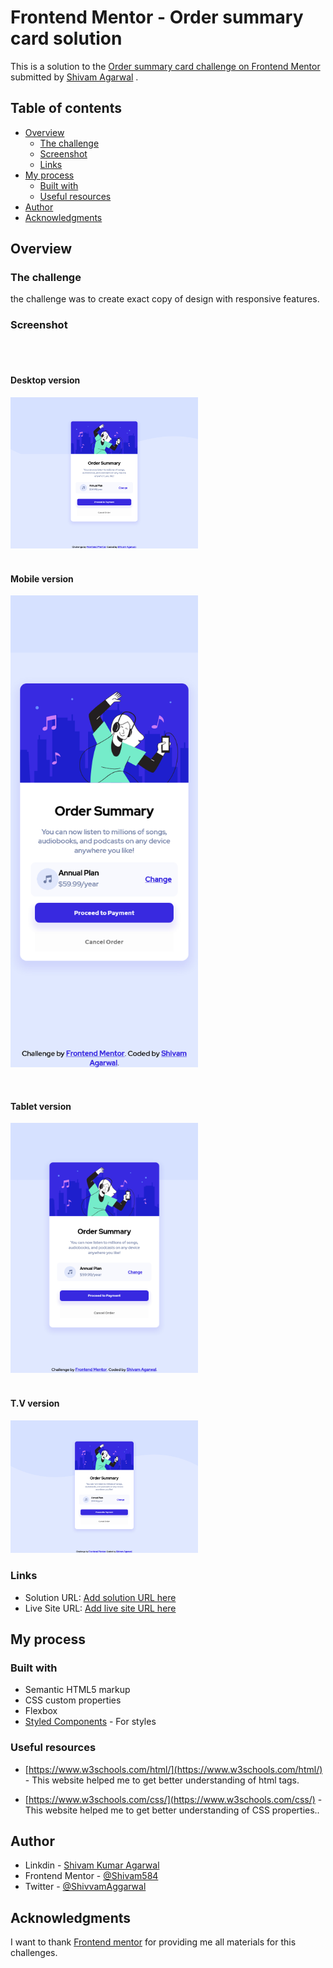 # Frontend Mentor - Order summary card solution

This is a solution to the [Order summary card challenge on Frontend Mentor](https://www.frontendmentor.io/challenges/order-summary-component-QlPmajDUj) submitted by [Shivam Agarwal](https://www.linkedin.com/in/shivam-kumar-agrawal-6320121bb/) .

## Table of contents

- [Overview](#overview)
  - [The challenge](#the-challenge)
  - [Screenshot](#screenshot)
  - [Links](#links)
- [My process](#my-process)
  - [Built with](#built-with)
  - [Useful resources](#useful-resources)
- [Author](#author)
- [Acknowledgments](#acknowledgments)



## Overview

### The challenge

the challenge was to create exact copy of design with responsive features.

### Screenshot

<p float="left" align="center">
<br><br>
  <h4>Desktop version</h4>
  <img src="screenshorts/s1_desktop.png" alt="nf" width="300" />
<br><br>
  <h4>Mobile version</h4>
  <img src="screenshorts/s2_mobile.png" width="300" /> 
</p>
<p float="left" align="center">
<br>
  <h4>Tablet version</h4>
  <img src="screenshorts/s3_tablet.png" width="300" />
<br><br>
  <h4>T.V version</h4>
  <img src="screenshorts/s4_tv.png" width="300" /> 
</p>

### Links

- Solution URL: [Add solution URL here](https://your-solution-url.com)
- Live Site URL: [Add live site URL here](https://your-live-site-url.com)

## My process

### Built with

- Semantic HTML5 markup
- CSS custom properties
- Flexbox
- [Styled Components](https://styled-components.com/) - For styles


### Useful resources

- [https://www.w3schools.com/html/](https://www.w3schools.com/html/) - This website helped me to get better understanding of html tags. 

- [https://www.w3schools.com/css/](https://www.w3schools.com/css/) - This website helped me to get better understanding of CSS properties..

## Author

- Linkdin - [Shivam Kumar Agarwal](https://www.linkedin.com/in/shivam-kumar-agrawal-6320121bb/)
- Frontend Mentor - [@Shivam584](https://www.frontendmentor.io/profile/Shivam584)
- Twitter - [@ShivvamAggarwal](https://twitter.com/ShivvamAggarwal)

## Acknowledgments

I want to thank [Frontend mentor](https://www.frontendmentor.io/) for providing me all materials for this challenges.
